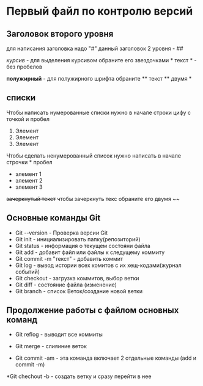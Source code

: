 # Первый файл по контролю версий 


## Заголовок второго уровня
для написания заголовка надо "#" данный заголовок 2 уровня - ##

*курсив* -
для выделения курсивом обраните его звездочками * текст * - без пробелов

**полужирный** - для полужирного шрифта обраните ** текст ** двумя *

## списки

Чтобы написать нумерованные списки нужно в начале строки цифу с точкой и пробел

1. Элемент
2. Элемент
3. Элемент

Чтобы сделать ненумерованный список нужно написать в начале строчки * пробел 

* элемент 1 
* элемент 2
* элемент 3

~~зачеркнутый текст~~ чтобы зачеркнуть текс обраните его двумя ~~

## Основные команды **Git**

* Git --version - Проверка версии Git
* Git init - инициализировать папку(репозиторий)
* Git status - информация о текущем состояни файла
* Git add - добавит файл или файлы к следущему коммиту
* Git commit -m "текст" - добавить коммит
* Git log - вывод истории всех комитов с их хещ-кодами(журнал событий)
* Git checkout - загрузка коммитов, выбор ветки
* Git diff - состояние файла (изменение)
* Git branch - список Веток/создание новой ветки

## Продолжение работы с файлом основных команд

* Git reflog - выводит все коммиты

* Git merge - слияиние веток 

* Git commit -am - эта команда включает 2 отдельные команды (add и commit -m)

*Git chechout -b - создать ветку и сразу перейти в нее



